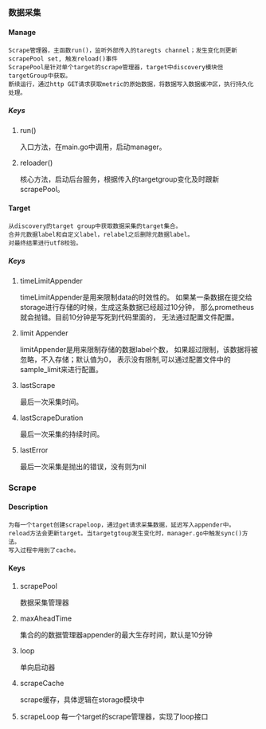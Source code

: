 ### 数据采集
    

#### Manage
    
    Scrape管理器，主函数run()，监听外部传入的taregts channel；发生变化则更新scrapePool set, 触发reload()事件
    ScrapePool是针对单个target的scrape管理器，target中discovery模块但targetGroup中获取。
    断续运行，通过http GET请求获取metric的原始数据，将数据写入数据缓冲区，执行持久化处理。    
    
##### Keys

1. run()
    
    入口方法，在main.go中调用，启动manager。
    
2. reloader()
    
    核心方法，启动后台服务，根据传入的targetgroup变化及时跟新scrapePool。


#### Target

    从discovery的target group中获取数据采集的target集合。
    合并元数据label和自定义label，relabel之后删除元数据label。
    对最终结果进行utf8校验。

##### Keys

1. timeLimitAppender
    
    timeLimitAppender是用来限制data的时效性的。
    如果某一条数据在提交给storage进行存储的时候，生成这条数据已经超过10分钟，
    那么prometheus就会抛错。目前10分钟是写死到代码里面的， 
    无法通过配置文件配置。
    
2. limit Appender

    limitAppender是用来限制存储的数据label个数，
    如果超过限制，该数据将被忽略，不入存储；默认值为0，
    表示没有限制,可以通过配置文件中的sample_limit来进行配置。
    
3. lastScrape

    最后一次采集时间。

4. lastScrapeDuration

    最后一次采集的持续时间。
    
5. lastError

    最后一次采集是抛出的错误，没有则为nil
    

### Scrape

#### Description
    为每一个target创建scrapeloop，通过get请求采集数据，延迟写入appender中。
    reload方法会更新target。当targetgtoup发生变化时，manager.go中触发sync()方法。
    写入过程中用到了cache。

#### Keys

1. scrapePool

    数据采集管理器

2. maxAheadTime

    集合的的数据管理器appender的最大生存时间，默认是10分钟

3. loop

    单向启动器
    
4. scrapeCache

    scrape缓存，具体逻辑在storage模块中
    
5. scrapeLoop
    每一个target的scrape管理器，实现了loop接口   

    



